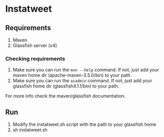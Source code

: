 # Instatweet

## Requirements
1. Maven
2. Glassfish server (v4)

### Checking requirements
1. Make sure you can run the `mvn --help` command. If not, just add your maven
home dir (apache-maven-3.5.0/bin) to your path.
2. Make sure you can run the `asadmin` command. If not, just add your glassfish
home dir (glassfish4.1.1/bin) to your path.

For more info check the maven/glassfish documentation.

## Run
1. Modify the instatweet.sh script with the path to your glassfish home
2. sh instatweet.sh
